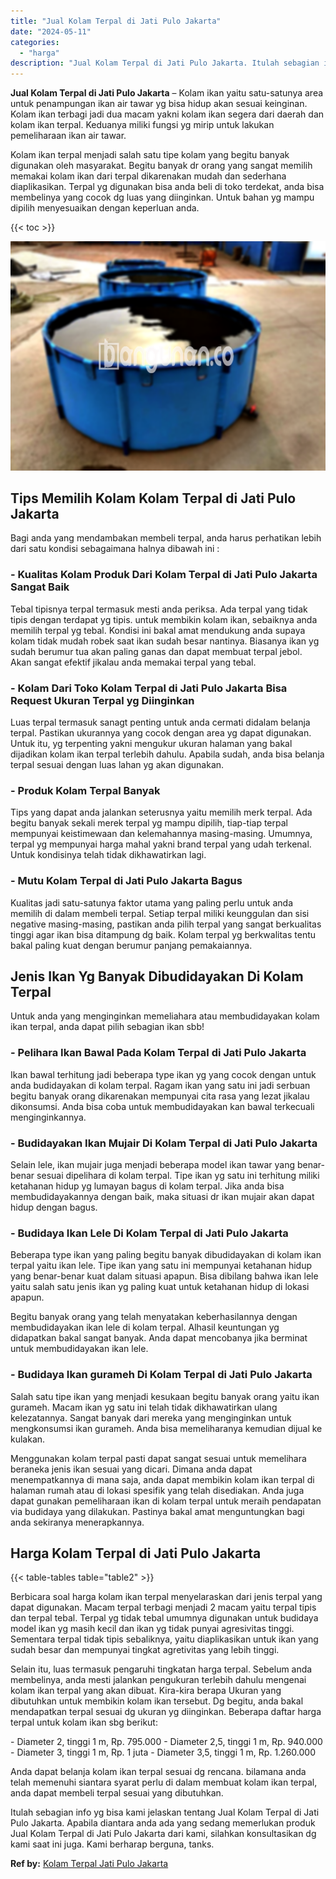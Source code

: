 ```yaml
---
title: "Jual Kolam Terpal di Jati Pulo Jakarta"
date: "2024-05-11"
categories: 
  - "harga"
description: "Jual Kolam Terpal di Jati Pulo Jakarta. Itulah sebagian info yg bisa kami jelaskan tentang Jual Kolam Terpal di Jati Pulo Jakarta. Apabila diantara anda ada..."
---
```


**Jual Kolam Terpal di Jati Pulo Jakarta** – Kolam ikan yaitu satu-satunya area untuk penampungan ikan air tawar yg bisa hidup akan sesuai keinginan. Kolam ikan terbagi jadi dua macam yakni kolam ikan segera dari daerah dan kolam ikan terpal. Keduanya miliki fungsi yg mirip untuk lakukan pemeliharaan ikan air tawar.

Kolam ikan terpal menjadi salah satu tipe kolam yang begitu banyak digunakan oleh masyarakat. Begitu banyak dr orang yang sangat memilih memakai kolam ikan dari terpal dikarenakan mudah dan sederhana diaplikasikan. Terpal yg digunakan bisa anda beli di toko terdekat, anda bisa membelinya yang cocok dg luas yang diinginkan. Untuk bahan yg mampu dipilih menyesuaikan dengan keperluan anda.

{{< toc >}}

![Jual Kolam Terpal di Jati Pulo Jakarta](/images/jual-kolam-terpal-18.png)

## Tips Memilih Kolam Kolam Terpal di Jati Pulo Jakarta

Bagi anda yang mendambakan membeli terpal, anda harus perhatikan lebih dari satu kondisi sebagaimana halnya dibawah ini :

### \- Kualitas Kolam Produk Dari Kolam Terpal di Jati Pulo Jakarta Sangat Baik

Tebal tipisnya terpal termasuk mesti anda periksa. Ada terpal yang tidak tipis dengan terdapat yg tipis. untuk membikin kolam ikan, sebaiknya anda memilih terpal yg tebal. Kondisi ini bakal amat mendukung anda supaya kolam tidak mudah robek saat ikan sudah besar nantinya. Biasanya ikan yg sudah berumur tua akan paling ganas dan dapat membuat terpal jebol. Akan sangat efektif jikalau anda memakai terpal yang tebal.

### \- Kolam Dari Toko Kolam Terpal di Jati Pulo Jakarta Bisa Request Ukuran Terpal yg Diinginkan

Luas terpal termasuk sanagt penting untuk anda cermati didalam belanja terpal. Pastikan ukurannya yang cocok dengan area yg dapat digunakan. Untuk itu, yg terpenting yakni mengukur ukuran halaman yang bakal dijadikan kolam ikan terpal terlebih dahulu. Apabila sudah, anda bisa belanja terpal sesuai dengan luas lahan yg akan digunakan.

### \- Produk Kolam Terpal Banyak

Tips yang dapat anda jalankan seterusnya yaitu memilih merk terpal. Ada begitu banyak sekali merek terpal yg mampu dipilih, tiap-tiap terpal mempunyai keistimewaan dan kelemahannya masing-masing. Umumnya, terpal yg mempunyai harga mahal yakni brand terpal yang udah terkenal. Untuk kondisinya telah tidak dikhawatirkan lagi.

### \- Mutu Kolam Terpal di Jati Pulo Jakarta Bagus

Kualitas jadi satu-satunya faktor utama yang paling perlu untuk anda memilih di dalam membeli terpal. Setiap terpal miliki keunggulan dan sisi negative masing-masing, pastikan anda pilih terpal yang sangat berkualitas tinggi agar ikan bisa ditampung dg baik. Kolam terpal yg berkwalitas tentu bakal paling kuat dengan berumur panjang pemakaiannya.

## Jenis Ikan Yg Banyak Dibudidayakan Di Kolam Terpal

Untuk anda yang menginginkan memeliahara atau membudidayakan kolam ikan terpal, anda dapat pilih sebagian ikan sbb!

### \- Pelihara Ikan Bawal Pada Kolam Terpal di Jati Pulo Jakarta

Ikan bawal terhitung jadi beberapa type ikan yg yang cocok dengan untuk anda budidayakan di kolam terpal. Ragam ikan yang satu ini jadi serbuan begitu banyak orang dikarenakan mempunyai cita rasa yang lezat jikalau dikonsumsi. Anda bisa coba untuk membudidayakan kan bawal terkecuali menginginkannya.

### \- Budidayakan Ikan Mujair Di Kolam Terpal di Jati Pulo Jakarta

Selain lele, ikan mujair juga menjadi beberapa model ikan tawar yang benar-benar sesuai dipelihara di kolam terpal. Tipe ikan yg satu ini terhitung miliki ketahanan hidup yg lumayan bagus di kolam terpal. Jika anda bisa membudidayakannya dengan baik, maka situasi dr ikan mujair akan dapat hidup dengan bagus.

### \- Budidaya Ikan Lele Di Kolam Terpal di Jati Pulo Jakarta

Beberapa type ikan yang paling begitu banyak dibudidayakan di kolam ikan terpal yaitu ikan lele. Tipe ikan yang satu ini mempunyai ketahanan hidup yang benar-benar kuat dalam situasi apapun. Bisa dibilang bahwa ikan lele yaitu salah satu jenis ikan yg paling kuat untuk ketahanan hidup di lokasi apapun.

Begitu banyak orang yang telah menyatakan keberhasilannya dengan membudidayakan ikan lele di kolam terpal. Alhasil keuntungan yg didapatkan bakal sangat banyak. Anda dapat mencobanya jika berminat untuk membudidayakan ikan lele.

### \- Budidaya Ikan gurameh Di Kolam Terpal di Jati Pulo Jakarta

Salah satu tipe ikan yang menjadi kesukaan begitu banyak orang yaitu ikan gurameh. Macam ikan yg satu ini telah tidak dikhawatirkan ulang kelezatannya. Sangat banyak dari mereka yang menginginkan untuk mengkonsumsi ikan gurameh. Anda bisa memeliharanya kemudian dijual ke kulakan.

Menggunakan kolam terpal pasti dapat sangat sesuai untuk memelihara beraneka jenis ikan sesuai yang dicari. Dimana anda dapat menempatkannya di mana saja, anda dapat membikin kolam ikan terpal di halaman rumah atau di lokasi spesifik yang telah disediakan. Anda juga dapat gunakan pemeliharaan ikan di kolam terpal untuk meraih pendapatan via budidaya yang dilakukan. Pastinya bakal amat menguntungkan bagi anda sekiranya menerapkannya.

## Harga Kolam Terpal di Jati Pulo Jakarta

{{< table-tables table="table2" >}}

Berbicara soal harga kolam ikan terpal menyelaraskan dari jenis terpal yang dapat digunakan. Macam terpal terbagi menjadi 2 macam yaitu terpal tipis dan terpal tebal. Terpal yg tidak tebal umumnya digunakan untuk budidaya model ikan yg masih kecil dan ikan yg tidak punyai agresivitas tinggi. Sementara terpal tidak tipis sebaliknya, yaitu diaplikasikan untuk ikan yang sudah besar dan mempunyai tingkat agretivitas yang lebih tinggi.

Selain itu, luas termasuk pengaruhi tingkatan harga terpal. Sebelum anda membelinya, anda mesti jalankan pengukuran terlebih dahulu mengenai kolam ikan terpal yang akan dibuat. Kira-kira berapa Ukuran yang dibutuhkan untuk membikin kolam ikan tersebut. Dg begitu, anda bakal mendapatkan terpal sesuai dg ukuran yg diinginkan. Beberapa daftar harga terpal untuk kolam ikan sbg berikut:

\- Diameter 2, tinggi 1 m, Rp. 795.000 - Diameter 2,5, tinggi 1 m, Rp. 940.000 - Diameter 3, tinggi 1 m, Rp. 1 juta - Diameter 3,5, tinggi 1 m, Rp. 1.260.000

Anda dapat belanja kolam ikan terpal sesuai dg rencana. bilamana anda telah memenuhi siantara syarat perlu di dalam membuat kolam ikan terpal, anda dapat membeli terpal sesuai yang dibutuhkan.

Itulah sebagian info yg bisa kami jelaskan tentang Jual Kolam Terpal di Jati Pulo Jakarta. Apabila diantara anda ada yang sedang memerlukan produk Jual Kolam Terpal di Jati Pulo Jakarta dari kami, silahkan konsultasikan dg kami saat ini juga. Kami berharap berguna, tanks.

**Ref by:** [Kolam Terpal Jati Pulo Jakarta](https://id.wikipedia.org/wiki/Kolam)
